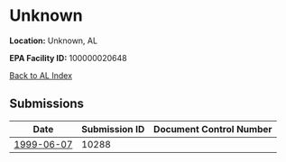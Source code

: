 # Unknown

**Location:** Unknown, AL

**EPA Facility ID:** 100000020648

[Back to AL Index](../../index.md)

## Submissions

| Date | Submission ID | Document Control Number |
|------|--------------|-------------------------|
| [1999-06-07](submissions/10288.md) | 10288 |  |
